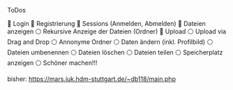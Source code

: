 ToDos

🔴 Login
🔴 Registrierung
🔴 Sessions (Anmelden, Abmelden)
🔴 Dateien anzeigen
⚪️ Rekursive Anzeige der Dateien (Ordner)
🔴 Upload
⚪️ Upload via Drag and Drop
⚪️ Annonyme Ordner
⚪️ Daten ändern (inkl. Profilbild)
⚪️ Dateien umbenennen
⚪️ Dateien löschen
⚪️ Dateien teilen
⚪️ Speicherplatz anzeigen
⚪️ Schöner machen!!!

bisher: https://mars.iuk.hdm-stuttgart.de/~db118/main.php
